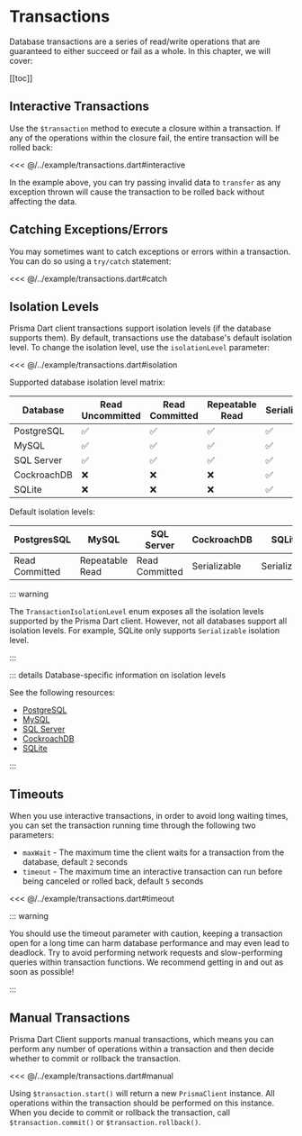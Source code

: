 # Transactions

Database transactions are a series of read/write operations that are guaranteed to either succeed or fail as a whole. In this chapter, we will cover:

[[toc]]

## Interactive Transactions

Use the `$transaction` method to execute a closure within a transaction. If any of the operations within the closure fail, the entire transaction will be rolled back:

<<< @/../example/transactions.dart#interactive

In the example above, you can try passing invalid data to `transfer` as any exception thrown will cause the transaction to be rolled back without affecting the data.

## Catching Exceptions/Errors

You may sometimes want to catch exceptions or errors within a transaction. You can do so using a `try/catch` statement:

<<< @/../example/transactions.dart#catch

## Isolation Levels

Prisma Dart client transactions support isolation levels (if the database supports them). By default, transactions use the database's default isolation level. To change the isolation level, use the `isolationLevel` parameter:

<<< @/../example/transactions.dart#isolation

Supported database isolation level matrix:

| Database    | Read Uncommitted | Read Committed | Repeatable Read | Serializable | Snapshot |
| ----------- | ---------------- | -------------- | --------------- | ------------ | -------- |
| PostgreSQL  | ✅               | ✅             | ✅              | ✅           | ❌       |
| MySQL       | ✅               | ✅             | ✅              | ✅           | ❌       |
| SQL Server  | ✅               | ✅             | ✅              | ✅           | ✅       |
| CockroachDB | ❌               | ❌             | ❌              | ✅           | ❌       |
| SQLite      | ❌               | ❌             | ❌              | ✅           | ❌       |

Default isolation levels:

| PostgresSQL    | MySQL           | SQL Server     | CockroachDB  | SQLite       |
| -------------- | --------------- | -------------- | ------------ | ------------ |
| Read Committed | Repeatable Read | Read Committed | Serializable | Serializable |

::: warning

The `TransactionIsolationLevel` enum exposes all the isolation levels supported by the Prisma Dart client. However, not all databases support all isolation levels. For example, SQLite only supports `Serializable` isolation level.

:::

::: details Database-specific information on isolation levels

See the following resources:

- [PostgreSQL](https://www.postgresql.org/docs/current/transaction-iso.html)
- [MySQL](https://dev.mysql.com/doc/refman/8.0/en/innodb-transaction-isolation-levels.html)
- [SQL Server](https://docs.microsoft.com/en-us/sql/t-sql/statements/set-transaction-isolation-level-transact-sql?view=sql-server-ver15)
- [CockroachDB](https://www.cockroachlabs.com/docs/stable/transactions#isolation-levels)
- [SQLite](https://www.sqlite.org/isolation.html)

:::

## Timeouts

When you use interactive transactions, in order to avoid long waiting times, you can set the transaction running time through the following two parameters:

- `maxWait` - The maximum time the client waits for a transaction from the database, default `2` seconds
- `timeout` - The maximum time an interactive transaction can run before being canceled or rolled back, default `5` seconds

<<< @/../example/transactions.dart#timeout

::: warning

You should use the timeout parameter with caution, keeping a transaction open for a long time can harm database performance and may even lead to deadlock. Try to avoid performing network requests and slow-performing queries within transaction functions. We recommend getting in and out as soon as possible!

:::

## Manual Transactions

Prisma Dart Client supports manual transactions, which means you can perform any number of operations within a transaction and then decide whether to commit or rollback the transaction.

<<< @/../example/transactions.dart#manual

Using `$transaction.start()` will return a new `PrismaClient` instance. All operations within the transaction should be performed on this instance. When you decide to commit or rollback the transaction, call `$transaction.commit()` or `$transaction.rollback()`.
